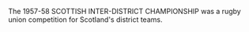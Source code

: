 The 1957-58 SCOTTISH INTER-DISTRICT CHAMPIONSHIP was a rugby union competition for Scotland's district teams.
